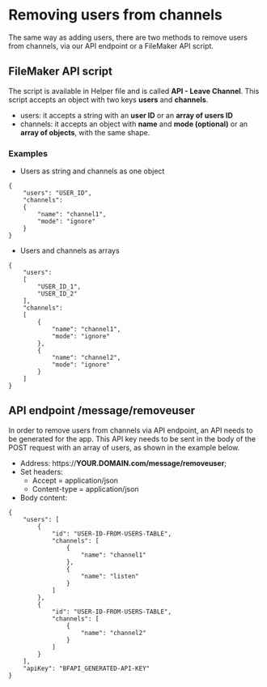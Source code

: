 # Removing users from channels

The same way as adding users, there are two methods to remove users from channels, via our API endpoint or a FileMaker API script.

## FileMaker API script

The script is available in Helper file and is called **API - Leave Channel**. This script accepts an object with two keys **users** and **channels**.

* users: it accepts a string with an **user ID** or an **array of users ID**
* channels: it accepts an object with **name** and **mode \(optional\)** or an **array of objects**, with the same shape.

### Examples

* Users as string and channels as one object

```text
{
    "users": "USER_ID",
    "channels":
    {
        "name": "channel1",
        "mode": "ignore"
    }
}
```

* Users and channels as arrays

```text
{
    "users":
    [
        "USER_ID_1",
        "USER_ID_2"
    ],
    "channels":
    [
        {
            "name": "channel1",
            "mode": "ignore"
        },
        {
            "name": "channel2",
            "mode": "ignore"
        }
    ]
}
```

## API endpoint /message/removeuser

In order to remove users from channels via API endpoint, an API needs to be generated for the app. This API key needs to be sent in the body of the POST request with an array of users, as shown in the example below.

* Address: https://**YOUR.DOMAIN.com/message/removeuser**;
* Set headers:
  * Accept = application/json
  * Content-type = application/json
* Body content:

```text
{
    "users": [
        {
            "id": "USER-ID-FROM-USERS-TABLE",
            "channels": [
                {
                    "name": "channel1"
                },
                {
                    "name": "listen"
                }
            ]
        },
        {
            "id": "USER-ID-FROM-USERS-TABLE",
            "channels": [
                {
                    "name": "channel2"
                }
            ]
        }
    ],
    "apiKey": "BFAPI_GENERATED-API-KEY"
}
```

